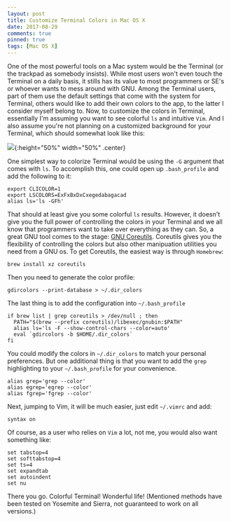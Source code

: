 ```yaml
---
layout: post
title: Customize Terminal Colors in Mac OS X
date: 2017-08-29
comments: true
pinned: true
tags: [Mac OS X]
---
```


One of the most powerful tools on a Mac system would be the Terminal (or the trackpad as somebody insists). While most users won't even touch the Terminal on a daily basis, it stills has its value to most programmers or SE's or whoever wants to mess around with GNU. Among the Terminal users, part of them use the default settings that come with the system for Terminal, others would like to add their own colors to the app, to the latter I consider myself belong to. 
Now, to customize the colors in Terminal, essentially I'm assuming you want to see colorful ```ls``` and intuitive ```Vim```. And I also assume you're not planning on a customized background for your Terminal, which should somewhat look like this:

![]({{site.url}}/img/terminal-theme-mac-os-x.jpg){:height="50%" width="50%" .center}


One simplest way to colorize Terminal would be using the ```-G``` argument that comes with ```ls```. To accomplish this, one could open up ```.bash_profile``` and add the following to it:

~~~ shell
export CLICOLOR=1
export LSCOLORS=ExFxBxDxCxegedabagacad
alias ls='ls -GFh'
~~~ 

That should at least give you some colorful ```ls``` results. However, it doesn't give you the full power of controlling the colors in your Terminal and we all know that programmers want to take over everything as they can. So, a great GNU tool comes to the stage: [GNU Coreutils](http://www.gnu.org/software/coreutils/coreutils.html). Coreutils gives you the flexibility of controlling the colors but also other manipuation utilities you need from a GNU os. 
To get Coreutils, the easiest way is through ```Homebrew```:

~~~ shell
brew install xz coreutils
~~~

Then you need to generate the color profile:

~~~ shell
gdircolors --print-database > ~/.dir_colors
~~~

The last thing is to add the configuration into ```~/.bash_profile```

~~~ shell
if brew list | grep coreutils > /dev/null ; then
  PATH="$(brew --prefix coreutils)/libexec/gnubin:$PATH"
  alias ls='ls -F --show-control-chars --color=auto'
  eval `gdircolors -b $HOME/.dir_colors`
fi
~~~

You could modify the colors in ```~/.dir_colors``` to match your personal preferences. But one additional thing is that you want to add the ```grep``` highlighting to your ```~/.bash_profile``` for your convenience. 

~~~ shell
alias grep='grep --color'
alias egrep='egrep --color'
alias fgrep='fgrep --color'
~~~

Next, jumping to Vim, it will be much easier, just edit ```~/.vimrc``` and add:

~~~ shell
syntax on
~~~

Of course, as a user who relies on ```Vim``` a lot, not me, you would also want something like: 

~~~ shell
set tabstop=4
set softtabstop=4
set ts=4
set expandtab
set autoindent
set nu
~~~

There you go. Colorful Terminal! Wonderful life!
(Mentioned methods have been tested on Yosemite and Sierra, not guaranteed to work on all versions.)
